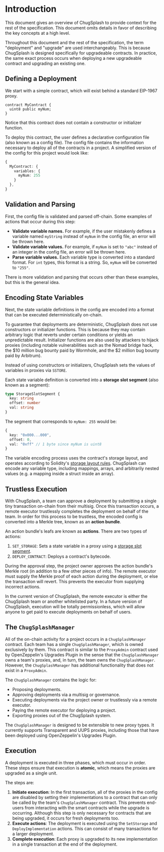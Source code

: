 # Introduction

This document gives an overview of ChugSplash to provide context for the rest of the specification. This document omits details in favor of describing the key concepts at a high level.

Throughout this document and the rest of the specification, the term "deployment" and "upgrade" are used interchangeably. This is because ChugSplash is designed specifically for upgradeable contracts. In practice, the same exact process occurs when deploying a new upgradeable contract and upgrading an existing one.

## Defining a Deployment

We start with a simple contract, which will exist behind a standard EIP-1967 proxy.

```sol
contract MyContract {
  uint8 public myNum;
}
```

Notice that this contract does not contain a constructor or initializer function.

To deploy this contract, the user defines a declarative configuration file (also known as a config file). The config file contains the information necessary to deploy all of the contracts in a project. A simplified version of the config for this project would look like:

```ts
{
  MyContract: {
    variables: {
      myNum: 255
    }
  },
}
```

## Validation and Parsing

First, the config file is validated and parsed off-chain. Some examples of actions that occur during this step:
* **Validate variable names.** For example, if the user mistakenly defines a variable named `myString` instead of `myNum` in the config file, an error will be thrown here.
* **Validate variable values.** For example, if `myNum` is set to `"abc"` instead of an integer in the config file, an error will be thrown here.
* **Parse variable values.** Each variable type is converted into a standard format. For `int` types, this format is a string. So, `myNum` will be converted to `"255"`.

There is more validation and parsing that occurs other than these examples, but this is the general idea.

## Encoding State Variables

Next, the state variable definitions in the config are encoded into a format that can be executed deterministically on-chain.

To guarantee that deployments are deterministic, ChugSplash does not use constructors or initializer functions. This is because they may contain arbitrary logic that reverts under certain conditions or yields an unpredictable result. Initializer functions are also used by attackers to hijack proxies (including notable vulnerabilities such as the Nomad bridge hack, the $10 million bug bounty paid by Wormhole, and the $2 million bug bounty paid by Arbitrum).

Instead of using constructors or initializers, ChugSplash sets the values of variables in proxies via `SSTORE`.

Each state variable definition is converted into a **storage slot segment** (also known as a segment):

```ts
type StorageSlotSegment {
  key: string
  offset: number
  val: string
}
```

The segment that corresponds to `myNum: 255` would be:

```ts
{
  key: "0x000...000",
  offset: 0,
  val: "0xff" // 1 byte since myNum is uint8
}
```

The variable encoding process uses the contract's storage layout, and operates according to Solidity's [storage layout rules](https://docs.soliditylang.org/en/latest/internals/layout_in_storage.html). ChugSplash can encode any variable type, including mappings, arrays, and arbitrarily nested values (e.g. a mapping inside a struct inside an array).

## Trustless Execution

With ChugSplash, a team can approve a deployment by submitting a single tiny transaction on-chain from their multisig. Once this transaction occurs, a remote executor trustlessly completes the deployment on behalf of the team. In order for this process to be trustless, the encoded config is converted into a Merkle tree, known as an **action bundle**.

An action bundle's leafs are known as **actions**. There are two types of actions:
1. `SET_STORAGE`: Sets a state variable in a proxy using a [storage slot segment](TODO).
2. `DEPLOY_CONTRACT`: Deploys a contract's bytecode.

During the approval step, the project owner approves the action bundle's Merkle root (in addition to a few other pieces of info). The remote executor must supply the Merkle proof of each action during the deployment, or else the transaction will revert. This prevents the executor from supplying incorrect actions.

In the current version of ChugSplash, the remote executor is either the ChugSplash team or another whitelisted party. In a future version of ChugSplash, execution will be totally permissionless, which will allow anyone to get paid to execute deployments on behalf of users.

## The `ChugSplashManager`

All of the on-chain activity for a project occurs in a `ChugSplashManager` contract. Each team has a single `ChugSplashManager`, which is owned exclusively by them. This contract is similar to the `ProxyAdmin` contract used by OpenZeppelin's Upgrades Plugin in the sense that the `ChugSplashManager` owns a team's proxies, and, in turn, the team owns the `ChugSplashManager`. However, the `ChugSplashManager` has additional functionality that does not exist in a `ProxyAdmin`.

The `ChugSplashManager` contains the logic for:
* Proposing deployments.
* Approving deployments via a multisig or governance.
* Executing deployments via the project owner or trustlessly via a remote executor.
* Paying the remote executor for deploying a project.
* Exporting proxies out of the ChugSplash system.

The `ChugSplashManager` is designed to be extensible to new proxy types. It currently supports Transparent and UUPS proxies, including those that have been deployed using OpenZeppelin's Upgrades Plugin.

## Execution

A deployment is executed in three phases, which must occur in order. These steps ensure that execution is **atomic**, which means the proxies are upgraded as a single unit.

The steps are:
1. **Initiate execution**: In the first transaction, all of the proxies in the config are disabled by setting their implementations to a contract that can only be called by the team's `ChugSplashManager` contract. This prevents end-users from interacting with the smart contracts while the upgrade is occurring. Although this step is only necessary for contracts that are being upgraded, it occurs for fresh deployments too.
2. **Execute actions**: The deployment is executed using the `SetStorage` and `DeployImplementation` actions. This can consist of many transactions for a larger deployment.
3. **Complete execution**: Each proxy is upgraded to its new implementation in a single transaction at the end of the deployment.

